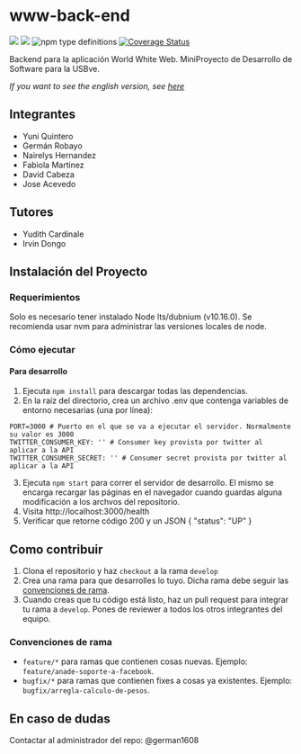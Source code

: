 # www-back-end

![](https://img.shields.io/docker/automated/german1608/t-creo?style=flat-square) ![](https://img.shields.io/travis/t-creo/back-end/develop?style=flat-square) ![npm type definitions](https://img.shields.io/npm/types/typescript?style=flat-square) [![Coverage Status](https://coveralls.io/repos/github/t-creo/back-end/badge.svg?branch=develop)](https://coveralls.io/github/t-creo/back-end?branch=develop)

Backend para la aplicación World White Web. MiniProyecto de Desarrollo de Software para la USBve.

_If you want to see the english version, see [here](./README-EN.md)_

## Integrantes

* Yuni Quintero
* Germán Robayo
* Nairelys Hernandez
* Fabiola Martinez
* David Cabeza
* Jose Acevedo

## Tutores

* Yudith Cardinale
* Irvin Dongo

## Instalación del Proyecto

### Requerimientos

Solo es necesario tener instalado Node lts/dubnium (v10.16.0). Se recomienda usar nvm para administrar las versiones locales de node.

### Cómo ejecutar

#### Para desarrollo

1. Ejecuta `npm install` para descargar todas las dependencias.
2. En la raíz del directorio, crea un archivo .env que contenga variables de entorno necesarias (una por línea):
```
PORT=3000 # Puerto en el que se va a ejecutar el servidor. Normalmente su valor es 3000
TWITTER_CONSUMER_KEY: '' # Consumer key provista por twitter al aplicar a la API
TWITTER_CONSUMER_SECRET: '' # Consumer secret provista por twitter al aplicar a la API
```
3. Ejecuta `npm start` para correr el servidor de desarrollo. El mismo se encarga recargar las páginas en el navegador cuando guardas alguna modificación a los archvos del repositorio.
4. Visita http://localhost:3000/health
5. Verificar que retorne código 200 y un JSON { "status": "UP" }

## Como contribuir

1. Clona el repositorio y haz `checkout` a la rama `develop`
2. Crea una rama para que desarrolles lo tuyo. Dicha rama debe seguir las [convenciones de rama](#convenciones-de-rama).
3. Cuando creas que tu código está listo, haz un pull request para integrar tu rama a `develop`. Pones de reviewer a todos los otros integrantes del equipo.

### Convenciones de rama

* `feature/*` para ramas que contienen cosas nuevas. Ejemplo: `feature/anade-soporte-a-facebook`.
* `bugfix/*` para ramas que contienen fixes a cosas ya existentes. Ejemplo: `bugfix/arregla-calculo-de-pesos`.

## En caso de dudas

Contactar al administrador del repo: @german1608
